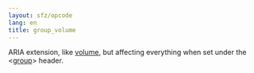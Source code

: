 ```yaml
---
layout: sfz/opcode
lang: en
title: group_volume
---
```

ARIA extension, like [volume](volume), but affecting everything when set
under the <[group](/headers/group)> header.

